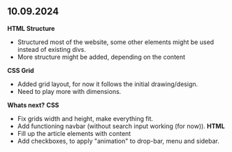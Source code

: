 ## 10.09.2024

**HTML Structure**
- Structured most of the website, some other elements might be used instead of existing divs.
- More structure might be added, depending on the content

**CSS Grid**
- Added grid layout, for now it follows the initial drawing/design.
- Need to play more with dimensions.

**Whats next?**
 **CSS**
  - Fix grids width and height, make everything fit.
  - Add functioning navbar (without search input working (for now)).
 **HTML**
  - Fill up the article elements with content
  - Add checkboxes, to apply "animation" to drop-bar, menu and sidebar.
